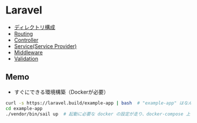 # Laravel

- [ディレクトリ構成](dir-structure.md)
- [Routing](routing.md)
- [Controller](controller.md)
- [Service(Service Provider)](service.md)
- [Middleware](middleware.md)
- [Validation](validation.md)

## Memo

- すぐにできる環境構築（Dockerが必要）

```sh
curl -s https://laravel.build/example-app | bash  # "example-app" はなんでもいい
cd example-app
./vendor/bin/sail up  # 起動に必要な docker の設定が走り、docker-compose 上で Laravel が動作
```
